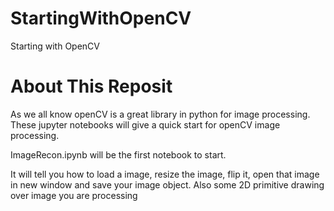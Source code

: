 # StartingWithOpenCV
Starting with OpenCV


# About This Reposit

As we all know openCV is a great library in python for image processing.
These jupyter notebooks will give a quick start for openCV image processing.

ImageRecon.ipynb will be the first notebook to start.

It will tell you how to load a image, resize the image, flip it, open that image in new window and save your image object.
Also some 2D primitive drawing over image you are processing 
